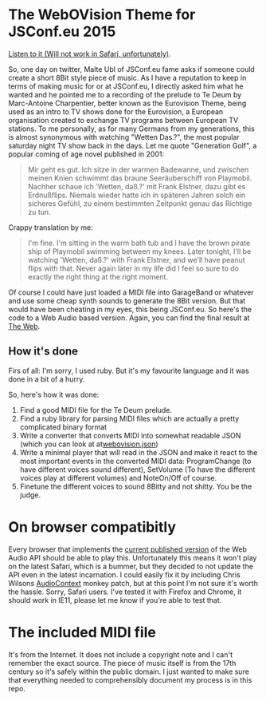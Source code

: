 # The WebOVision Theme for JSConf.eu 2015

[Listen to it (Will not work in Safari, unfortunately)](http://pixelpoke.de/webovision).

So, one day on twitter, Malte Ubl of JSConf.eu fame asks if someone could create a
short 8Bit style piece of music. As I have a reputation to keep in terms of making
music for or at JSConf.eu, I directly asked him what he wanted and he pointed
me to a recording of the prelude to Te Deum by Marc-Antoine Charpentier, better
known as the Eurovision Theme, being used as an intro to TV shows done for the
Eurovision, a European organisation created to exchange TV programs between European
TV stations. To me personally, as for many Germans from my generations, this is almost
synonymous with watching "Wetten Das.?", the most popular saturday night TV show
back in the days. Let me quote "Generation Golf", a popular coming of age novel published in 2001:

> Mir geht es gut. Ich sitze in der warmen Badewanne, und zwischen meinen Knien schwimmt das braune Seeräuberschiff von Playmobil. Nachher schaue ich 'Wetten, daß.?' mit Frank Elstner, dazu gibt es Erdnußflips. Niemals wieder hatte ich in späteren Jahren solch ein sicheres Gefühl, zu einem bestimmten Zeitpunkt genau das Richtige zu tun.

Crappy translation by me:

> I'm fine. I'm sitting in the warm bath tub and I have the brown pirate ship of Playmobil swimming between my knees. Later tonight, I'll be watching 'Wetten, daß.?' with Frank Elstner, and we'll have peanut flips with that. Never again later in my life did I feel so sure to do exactly the right thing at the right moment.

Of course I could have just loaded a MIDI file into GarageBand or whatever and use some cheap synth sounds to generate the 8Bit version. But that would have been cheating in my eyes, this being JSConf.eu. So here's the code to a Web Audio based version. Again,  you can find the final result at [The Web](http://pixelpoke.de/webovision).

## How it's done

Firs of all: I'm sorry, I used ruby. But it's my favourite language and it was done in a bit of a hurry.

So, here's how it was done:

1. Find a good MIDI file for the Te Deum prelude.
2. Find a ruby library for parsing MIDI files which are actually a pretty complicated binary format
3. Write a converter that converts MIDI into somewhat readable JSON (which you can look at at[webovision.json](webovision.json))
4. Write a minimal player that will read in the JSON and make it react to the most important events in the converted MIDI data: ProgramChange (to have different voices sound different), SetVolume (To have the different voices play at different volumes) and NoteOn/Off of course.
5. Finetune the different voices to sound 8Bitty and not shitty. You be the judge.

# On browser compatibitly

Every browser that implements the [current published version](http://www.w3.org/TR/webaudio/) of the Web Audio API should be able to play this. Unfortunately this means it won't play on the latest Safari, which is a bummer, but they decided to not update the API even in the latest incarnation. I could easily fix it by including Chris Wilsons [AudioContext](https://github.com/cwilso/AudioContext-MonkeyPatch) monkey patch, but at this point I'm not sure it's worth the hassle. Sorry, Safari users. I've tested it with Firefox and Chrome, it should work in IE11, please let me know if you're able to test that.

# The included MIDI file

It's from the Internet. It does not include a copyright note and I can't remember the exact source. The piece of music itself is from the 17th century so it's safely within the public domain. I just wanted to make sure that everything needed to comprehensibly document my process is in this repo.
